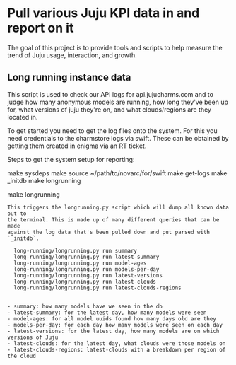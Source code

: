 Pull various Juju KPI data in and report on it
=====

The goal of this project is to provide tools and scripts to help measure the
trend of Juju usage, interaction, and growth.

Long running instance data
------
This script is used to check our API logs for api.jujucharms.com and to judge
how many anonymous models are running, how long they've been up for, what
versions of juju they're on, and what clouds/regions are they located in.

To get started you need to get the log files onto the system. For this you
need credentials to the charmstore logs via swift. These can be obtained by
getting them created in enigma via an RT ticket.


Steps to get the system setup for reporting:

  make sysdeps
  make
  source ~/path/to/novarc/for/swift
  make get-logs
  make _initdb
  make longrunning


make longrunning
~~~~~
This triggers the longrunning.py script which will dump all known data out to
the terminal. This is made up of many different queries that can be made
against the log data that's been pulled down and put parsed with `_initdb`.

  long-running/longrunning.py run summary
  long-running/longrunning.py run latest-summary
  long-running/longrunning.py run model-ages
  long-running/longrunning.py run models-per-day
  long-running/longrunning.py run latest-versions
  long-running/longrunning.py run latest-clouds
  long-running/longrunning.py run latest-clouds-regions


- summary: how many models have we seen in the db 
- latest-summary: for the latest day, how many models were seen
- model-ages: for all model uuids found how many days old are they
- models-per-day: for each day how many models were seen on each day
- latest-versions: for the latest day, how many models are on which versions of Juju
- latest-clouds: for the latest day, what clouds were those models on
- latest-clouds-regions: latest-clouds with a breakdown per region of the cloud

